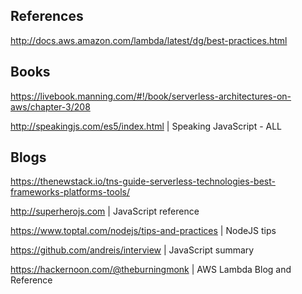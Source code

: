 ## References
http://docs.aws.amazon.com/lambda/latest/dg/best-practices.html

## Books
https://livebook.manning.com/#!/book/serverless-architectures-on-aws/chapter-3/208 

http://speakingjs.com/es5/index.html | Speaking JavaScript - ALL

## Blogs
https://thenewstack.io/tns-guide-serverless-technologies-best-frameworks-platforms-tools/

http://superherojs.com | JavaScript reference

https://www.toptal.com/nodejs/tips-and-practices | NodeJS tips

https://github.com/andreis/interview | JavaScript summary

https://hackernoon.com/@theburningmonk | AWS Lambda Blog and Reference
